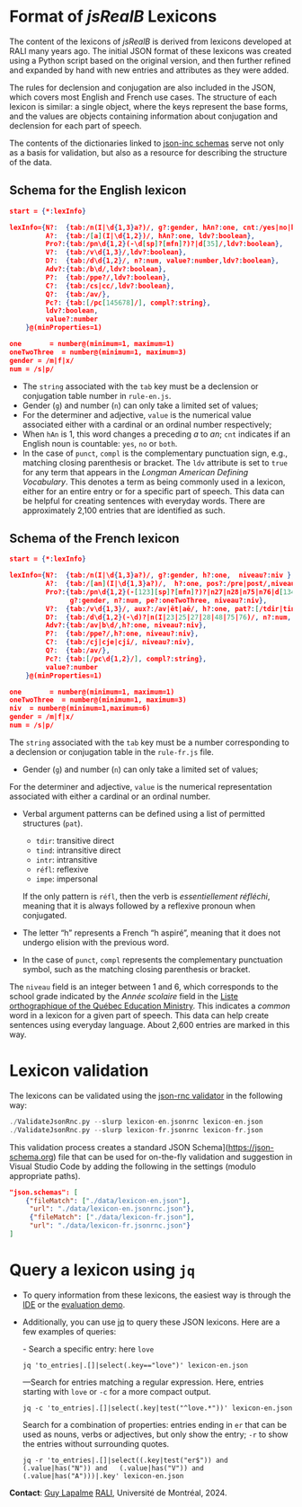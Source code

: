Format of *jsRealB* Lexicons
===========================

The content of the lexicons of *jsRealB* is derived from lexicons developed at RALI many years ago. The initial JSON format of these lexicons was created using a Python script based on the original version, and then further refined and expanded by hand with new entries and attributes as they were added.

The rules for declension and conjugation are also included in the JSON, which covers most English and French use cases.  The structure of each lexicon is similar: a single object, where the keys represent the base forms, and the values are objects containing information about conjugation and declension for each part of speech.

The contents of the dictionaries linked to [json-inc schemas](https://github.com/lapalme/json-rnc) serve not only as a basis for validation, but also as a resource for describing the structure of the data.

## Schema for the English lexicon

```json
start = {*:lexInfo}

lexInfo={N?:  {tab:/n(I|\d{1,3}a?)/, g?:gender, hAn?:one, cnt:/yes|no|both/,ldv?:boolean },
         A?:  {tab:/[a](I|\d{1,2})/, hAn?:one, ldv?:boolean},
         Pro?:{tab:/pn\d{1,2}(-\d[sp]?[mfn]?)?|d[35]/,ldv?:boolean},
         V?:  {tab:/v\d{1,3}/,ldv?:boolean}, 
         D?:  {tab:/d\d{1,2}/, n?:num, value?:number,ldv?:boolean},  
         Adv?:{tab:/b\d/,ldv?:boolean}, 
         P?:  {tab:/ppe?/,ldv?:boolean},
         C?:  {tab:/cs|cc/,ldv?:boolean},
         Q?:  {tab:/av/},
         Pc?: {tab:[/pc[145678]/], compl?:string},
         ldv?:boolean, 
         value?:number
    }@(minProperties=1)

one       = number@(minimum=1, maximum=1)
oneTwoThree  = number@(minimum=1, maximum=3)
gender = /m|f|x/
num = /s|p/
```

*   The `string` associated with the `tab` key must be a declension or conjugation table number in `rule-en.js`.
*   Gender (`g`) and number (`n`) can only take a limited set of values;
*   For the determiner and adjective, `value` is the numerical value associated either with a cardinal or an ordinal number respectively;
*   When `hAn` is 1, this word changes a preceding _a_ to _an_; `cnt` indicates if an English noun is countable: `yes`, `no` or `both`.
*   In the case of `punct`, `compl` is the complementary punctuation sign, e.g., matching closing parenthesis or bracket.
The `ldv` attribute is set to `true` for any term that appears in the _Longman American Defining Vocabulary_. This denotes a term as being commonly used in a lexicon, either for an entire entry or for a specific part of speech. This data can be helpful for creating sentences with everyday words. There are approximately 2,100 entries that are identified as such.



Schema of the French lexicon
-------

```json
start = {*:lexInfo}

lexInfo={N?:  {tab:/n(I|\d{1,3}a?)/, g?:gender, h?:one,  niveau?:niv },
         A?:  {tab:/[an](I|\d{1,3}a?)/,  h?:one, pos?:/pre|post/,niveau?:niv},
         Pro?:{tab:/pn\d{1,2}(-[123][sp]?[mfn]?)?|n27|n28|n75|n76|d[1345]|nI/, 
               g?:gender, n?:num, pe?:oneTwoThree, niveau?:niv},
         V?:  {tab:/v\d{1,3}/, aux?:/av|êt|aê/, h?:one, pat?:[/tdir|tind|intr|réfl|impe/], niveau?:niv}, 
         D?:  {tab:/d\d{1,2}(-\d)?|n(I|23|25|27|28|48|75|76)/, n?:num, value?:number, niveau?:niv},  
         Adv?:{tab:/av|b\d/,h?:one, niveau?:niv}, 
         P?:  {tab:/ppe?/,h?:one, niveau?:niv},
         C?:  {tab:/cj|cje|cji/, niveau?:niv},
         Q?:  {tab:/av/},
         Pc?: {tab:[/pc\d{1,2}/], compl?:string},
         value?:number
    }@(minProperties=1)

one       = number@(minimum=1, maximum=1)
oneTwoThree  = number@(minimum=1, maximum=3)
niv  = number@(minimum=1,maximum=6)
gender = /m|f|x/
num = /s|p/
```

The `string` associated with the `tab` key must be a number corresponding to a declension or conjugation table in the `rule-fr.js` file.

* Gender (`g`) and number (`n`) can only take a limited set of values;

For the determiner and adjective, `value` is the numerical representation associated with either a cardinal or an ordinal number.

* Verbal argument patterns can be defined using a list of permitted structures (`pat`).
  
    *   `tdir`: transitive direct
    *   `tind`: intransitive direct
    *   `intr`: intransitive
    *   `réfl`: reflexive
    *   `impe`: impersonal
    
    If the only pattern is `réfl`, then the verb is _essentiellement réfléchi_, meaning that it is always followed by a reflexive pronoun when conjugated.
    
* The letter “h” represents a French “h aspiré”, meaning that it does not undergo elision with the previous word.

* In the case of `punct`, `compl` represents the complementary punctuation symbol, such as the matching closing parenthesis or bracket.

The `niveau` field is an integer between 1 and 6, which corresponds to the school grade indicated by the _Année scolaire_ field in the [Liste orthographique of the Québec Education Ministry](https://www.education.gouv.qc.ca/fileadmin/site_web/documents/education/jeunes/pfeq/Liste-orthographique-document-reference.pdf). This indicates a _common_ word in a lexicon for a given part of speech. This data can help create sentences using everyday language. About 2,600 entries are marked in this way.

# Lexicon validation

The lexicons can be validated using the [json-rnc validator](https://github.com/lapalme/json-rnc#5-using-the-validator) in the following way:

```swift
./ValidateJsonRnc.py --slurp lexicon-en.jsonrnc lexicon-en.json
./ValidateJsonRnc.py --slurp lexicon-fr.jsonrnc lexicon-fr.json
```

This validation process creates a standard JSON Schema](https://json-schema.org) file that can be used for on-the-fly validation and suggestion in Visual Studio Code by adding the following in the settings (modulo appropriate paths).

```json
"json.schemas": [
    {"fileMatch": ["./data/lexicon-en.json"],
     "url": "./data/lexicon-en.jsonrnc.json"},
     {"fileMatch": ["./data/lexicon-fr.json"],
     "url": "./data/lexicon-fr.jsonrnc.json"}
]
```

Query a lexicon using `jq`
========================

* To query information from these lexicons, the easiest way is through the [IDE](../IDE/) or the [evaluation demo](../demos/Evaluation/index.html).

* Additionally, you can use [jq](https://jqlang.github.io/jq/) to query these JSON lexicons. Here are a few examples of queries:
  
    \- Search a specific entry: here `love`
    
    `jq 'to_entries|.[]|select(.key=="love")' lexicon-en.json`
    
    —Search for entries matching a regular expression. Here, entries starting with `love` or `-c` for a more compact output.
    
    `jq -c 'to_entries|.[]|select(.key|test("^love.*"))' lexicon-en.json`
    
    Search for a combination of properties: entries ending in `er` that can be used as nouns, verbs or adjectives, but only show the entry; `-r` to show the entries without surrounding quotes.
    
    `jq -r 'to_entries|.[]|select((.key|test("er$")) and (.value|has("N")) and   (.value|has("V")) and (.value|has("A")))|.key' lexicon-en.json`



**Contact**: [Guy Lapalme](mailto:lapalme@iro.umontreal.ca) [RALI](http://rali.iro.umontreal.ca), Université de Montréal, 2024.